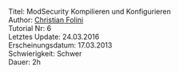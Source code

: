 Titel: ModSecurity Kompilieren und Konfigurieren  
Author: <a href="mailto:christian.folini@netnea.com">Christian Folini</a>  
Tutorial Nr: 6  
Letztes Update: 24.03.2016  
Erscheinungsdatum: 17.03.2013  
Schwierigkeit: Schwer  
Dauer: 2h  

